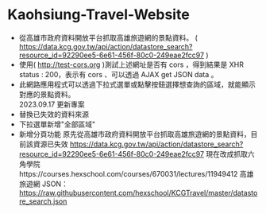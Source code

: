 Kaohsiung-Travel-Website
====
* 從高雄市政府資料開放平台抓取高雄旅遊網的景點資料。
( https://data.kcg.gov.tw/api/action/datastore_search?resource_id=92290ee5-6e61-456f-80c0-249eae2fcc97 )
* 使用( http://test-cors.org )測試上述網址是否有 cors ，得到結果是 XHR status : 200，表示有 cors 、可以透過 AJAX get JSON data 。
* 此網路應用程式可以透過下拉式選單或點擊按鈕選擇想查詢的區域，就能顯示對應的景點資料。     
2023.09.17 更新專案
* 替換已失效的資料來源
* 下拉選單新增"全部區域"
* 新增分頁功能 
原先從高雄市政府資料開放平台抓取高雄旅遊網的景點資料，目前該資源已失效 
https://data.kcg.gov.tw/api/action/datastore_search?resource_id=92290ee5-6e61-456f-80c0-249eae2fcc97 
現在改成抓取六角學院https://courses.hexschool.com/courses/670031/lectures/11949412 高雄旅遊網 JSON： 
https://raw.githubusercontent.com/hexschool/KCGTravel/master/datastore_search.json
